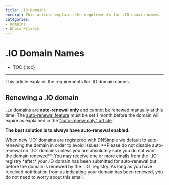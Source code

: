 ```yaml
---
title: .IO Domains
excerpt: This article explains the requirements for .IO domain names.
categories:
- Domains
- Whois Privacy
---
```


# .IO Domain Names

* TOC
{:toc}

---

This article explains the requirements for .IO domain names.

## Renewing a .IO domain

`.IO` domains are **auto-renewal only** and cannot be renewed manually at this time. The [auto-renewal feature](/articles/domain-auto-renewal) must be set 1 month before the domain will expire as explained in the ["auto-renew only" article](/articles/auto-renew-only-domains).

**The best solution is to always have auto-renewal enabled**.

<warning>
When new `.IO` domains are registered with DNSimple we default to auto-renewing the domain in order to avoid issues. **Please do not disable auto-renewal on `.IO` domains unless you are absolutely sure you do not want the domain renewed**.
</warning>

<note>
You may receive one or more emails from the `.IO` registry *after* your .IO domain has been submitted for auto-renewal but before the domain is renewed by the `.IO` registry. As long as you have received notification from us indicating your domain has been renewed, you do not need to worry about this email.
</note>
